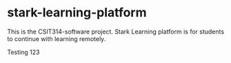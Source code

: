 # stark-learning-platform
This is the CSIT314-software project.
Stark Learning platform is for students to continue with learning remotely.

Testing 123